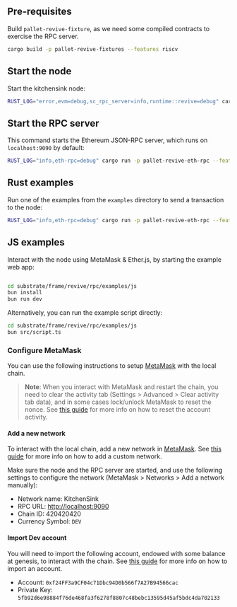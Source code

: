## Pre-requisites

 Build `pallet-revive-fixture`, as we need some compiled contracts to exercise the RPC server.

```bash
cargo build -p pallet-revive-fixtures --features riscv
```

## Start the node

Start the kitchensink node:

```bash
RUST_LOG="error,evm=debug,sc_rpc_server=info,runtime::revive=debug" cargo run --bin substrate-node -- --dev
```

## Start the RPC server

This command starts the Ethereum JSON-RPC server, which runs on `localhost:9090` by default:

```bash
RUST_LOG="info,eth-rpc=debug" cargo run -p pallet-revive-eth-rpc --features dev
```

## Rust examples

Run one of the examples from the `examples` directory to send a transaction to the node:

```bash
RUST_LOG="info,eth-rpc=debug" cargo run -p pallet-revive-eth-rpc --features example --example deploy
```

## JS examples

Interact with the node using MetaMask & Ether.js, by starting the example web app:

```bash

cd substrate/frame/revive/rpc/examples/js
bun install
bun run dev
```

Alternatively, you can run the example script directly:

```bash
cd substrate/frame/revive/rpc/examples/js
bun src/script.ts
```

### Configure MetaMask

You can use the following instructions to setup [MetaMask] with the local chain.

> **Note**: When you interact with MetaMask and restart the chain, you need to clear the activity tab (Settings >
Advanced > Clear activity tab data), and in some cases lock/unlock MetaMask to reset the nonce.
See [this guide][reset-account] for more info on how to reset the account activity.

#### Add a new network

To interact with the local chain, add a new network in [MetaMask].
See [this guide][add-network] for more info on how to add a custom network.

Make sure the node and the RPC server are started, and use the following settings to configure the network
(MetaMask > Networks > Add a network manually):

- Network name: KitchenSink
- RPC URL: <http://localhost:9090>
- Chain ID: 420420420
- Currency Symbol: `DEV`

#### Import Dev account

You will need to import the following account, endowed with some balance at genesis, to interact with the chain.
See [this guide][import-account] for more info on how to import an account.

- Account: `0xf24FF3a9CF04c71Dbc94D0b566f7A27B94566cac`
- Private Key: `5fb92d6e98884f76de468fa3f6278f8807c48bebc13595d45af5bdc4da702133`

[MetaMask]: https://metamask.io
[add-network]: https://support.metamask.io/networks-and-sidechains/managing-networks/how-to-add-a-custom-network-rpc/#adding-a-network-manually
[import-account]: https://support.metamask.io/managing-my-wallet/accounts-and-addresses/how-to-import-an-account/
[reset-account]: https://support.metamask.io/managing-my-wallet/resetting-deleting-and-restoring/how-to-clear-your-account-activity-reset-account

